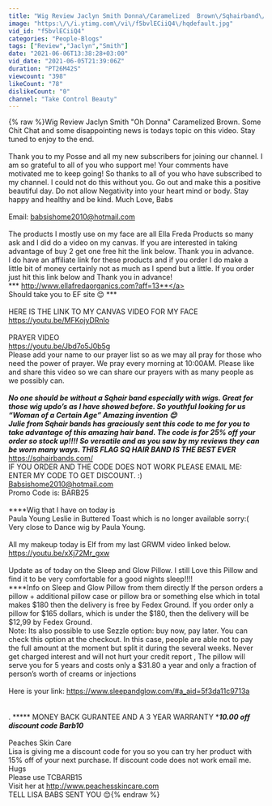 ```yaml
---
title: "Wig Review Jaclyn Smith Donna\/Caramelized  Brown\/Sqhairband\/Chit Chat\/ Some Disappointing News"
image: "https:\/\/i.ytimg.com\/vi\/f5bvlECiiQ4\/hqdefault.jpg"
vid_id: "f5bvlECiiQ4"
categories: "People-Blogs"
tags: ["Review","Jaclyn","Smith"]
date: "2021-06-06T13:38:28+03:00"
vid_date: "2021-06-05T21:39:06Z"
duration: "PT26M42S"
viewcount: "398"
likeCount: "78"
dislikeCount: "0"
channel: "Take Control Beauty"
---
```

{% raw %}Wig Review Jaclyn Smith &quot;Oh Donna&quot; Caramelized Brown. Some Chit Chat and some disappointing news is todays topic on this video.  Stay tuned to enjoy to the end.<br /><br /> Thank you to my Posse and all my new subscribers for joining our channel.    I am so grateful to all of you who support me! Your comments have motivated me to keep going!  So thanks to all of you who have subscribed to my channel. I could not do this without you.  Go out and make this a positive beautiful day. Do not allow Negativity into your heart mind or body. Stay happy and healthy and be kind.  Much Love, Babs <br /><br />Email: babsishome2010@hotmail.com <br /><br />The products I mostly use on my face are all Ella Freda Products so many ask and I did do a video on my canvas.  If you are interested in taking advantage of buy 2 get one free hit the link below. Thank you in advance. <br />I do have an affiliate link for these products and if you order I do make a little bit of money certainly not as much as I spend but a little.  If you order just hit this link below and Thank you in advance! <br />*** <a rel="nofollow" target="blank" href="http://www.ellafredaorganics.com?aff=13**">http://www.ellafredaorganics.com?aff=13**</a>   <br />Should take you to EF site 😊 ***<br /><br />HERE IS THE LINK TO MY CANVAS VIDEO FOR MY FACE <br /><a rel="nofollow" target="blank" href="https://youtu.be/MFKojyDRnlo">https://youtu.be/MFKojyDRnlo</a><br /><br />PRAYER VIDEO<br /><a rel="nofollow" target="blank" href="https://youtu.be/Jbd7o5J0b5g">https://youtu.be/Jbd7o5J0b5g</a><br />Please add your name to our prayer list so as we may all pray for those who need the power of prayer.  We pray every morning at 10:00AM.  Please like and share this video so we can share our prayers with as many people as we possibly can.<br /><br />*****No one should be without a Sqhair band especially with wigs. Great for those wig updo’s as I have showed before.  So youthful looking for us “Woman of a Certain Age”  Amazing invention 😊 <br />Julie from Sqhair bands has graciously sent this code to me for you to take advantage of this amazing hair band. The code is for 25% off your order so stock up!!!!  So versatile and as you saw by my reviews they can be worn many ways.  THIS FLAG SQ HAIR BAND IS THE BEST EVER*****<br /><a rel="nofollow" target="blank" href="https://sqhairbands.com/">https://sqhairbands.com/</a><br />IF YOU ORDER AND THE CODE DOES NOT WORK PLEASE EMAIL ME: ENTER MY CODE TO GET DISCOUNT. :)<br />Babsishome2010@hotmail.com <br />Promo Code is:   BARB25<br /><br />****Wig that I have on today is<br />Paula Young Leslie in Buttered Toast which is no longer available  sorry:( <br />Very close to Dance wig by Paula Young. <br /><br />All my makeup today is Elf from my last GRWM video linked below. <br /><a rel="nofollow" target="blank" href="https://youtu.be/xXj72Mr_gxw">https://youtu.be/xXj72Mr_gxw</a><br /><br />Update as of today on the Sleep and Glow Pillow.  I still Love this Pillow and find it to be very comfortable for a good nights sleep!!!! <br />****Info on Sleep and Glow Pillow from them directly If the person orders a pillow + additional pillow case or pillow bra or something else which in total makes $180 then the delivery is free by Fedex Ground. If you order only a pillow for $165 dollars, which is under the $180, then the delivery will be $12,99 by Fedex Ground.<br />Note:   Its also possible to use Sezzle option: buy now, pay later. You can check this option at the checkout. In this case, people are able not to pay the full amount at the moment but split it during the several weeks. Never get charged interest and will not hurt your credit report , The pillow will serve you for 5 years and costs only a $31.80 a year and only a fraction of person’s worth of creams or injections<br /><br />Here is your link: <a rel="nofollow" target="blank" href="https://www.sleepandglow.com/#a_aid=5f3da11c9713a">https://www.sleepandglow.com/#a_aid=5f3da11c9713a</a> <br /><br /><br />. ***** MONEY BACK GURANTEE AND A 3 YEAR WARRANTY ************10.00 off discount code Barb10***********<br /><br />Peaches Skin Care<br />Lisa is giving me a discount code for you so you can try her product with 15% off of your next purchase.  If discount code does not work email me.  Hugs <br />Please use TCBARB15<br />Visit her at   <a rel="nofollow" target="blank" href="http://www.peachesskincare.com">http://www.peachesskincare.com</a> <br />TELL LISA BABS SENT YOU  😊{% endraw %}
